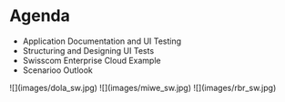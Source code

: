 # Agenda

- Application Documentation and UI Testing
- Structuring and Designing UI Tests
- Swisscom Enterprise Cloud Example
- Scenarioo Outlook

<div class="horizontal-3">
![](images/dola_sw.jpg)
![](images/miwe_sw.jpg)
![](images/rbr_sw.jpg)
</div>
